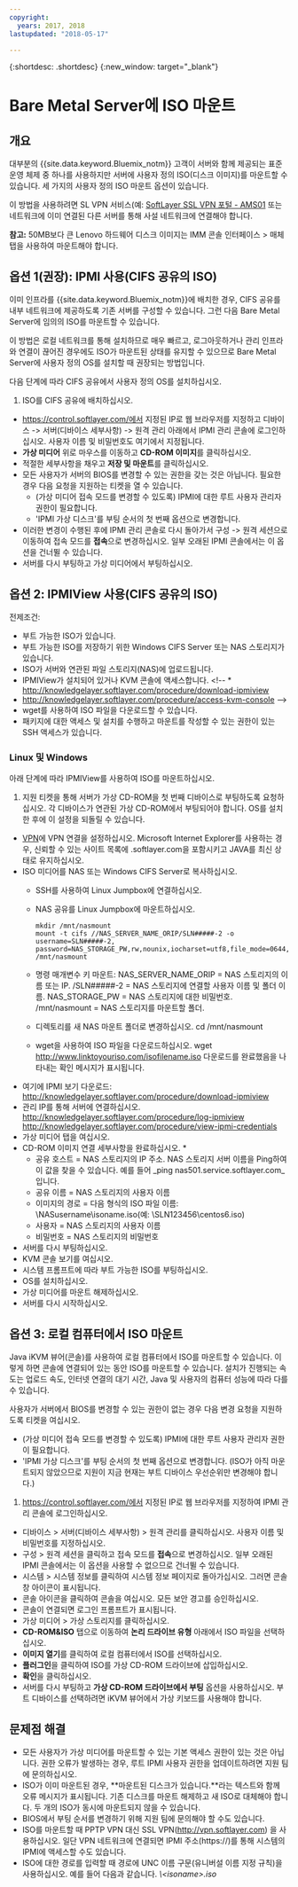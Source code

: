 ```yaml
---
copyright:
  years: 2017, 2018
lastupdated: "2018-05-17"

---
```


{:shortdesc: .shortdesc}
{:new_window: target="_blank"}


# Bare Metal Server에 ISO 마운트

## 개요

대부분의 {{site.data.keyword.Bluemix_notm}} 고객이 서버와 함께 제공되는 표준 운영 체제 중 하나를 사용하지만 서버에 사용자 정의 ISO(디스크 이미지)를 마운트할 수 있습니다. 세 가지의 사용자 정의 ISO 마운트 옵션이 있습니다.

이 방법을 사용하려면 SL VPN 서비스(예: [SoftLayer SSL VPN 포털 - AMS01](https://vpn.ams01.softlayer.com/prx/000/http/localhost/login) 또는 네트워크에 이미 연결된 다른 서버를 통해 사설 네트워크에 연결해야 합니다.

**참고:** 50MB보다 큰 Lenovo 하드웨어 디스크 이미지는 IMM 콘솔 인터페이스 > 매체 탭을 사용하여 마운트해야 합니다.

## 옵션 1(권장): IPMI 사용(CIFS 공유의 ISO)

이미 인프라를 {{site.data.keyword.Bluemix_notm}}에 배치한 경우, CIFS 공유를 내부 네트워크에 제공하도록 기존 서버를 구성할 수 있습니다. 그런 다음 Bare Metal Server에 임의의 ISO를 마운트할 수 있습니다.

이 방법은 로컬 네트워크를 통해 설치하므로 매우 빠르고, 로그아웃하거나 관리 인프라와 연결이 끊어진 경우에도 ISO가 마운트된 상태를 유지할 수 있으므로 Bare Metal Server에 사용자 정의 OS를 설치할 때 권장되는 방법입니다.

다음 단계에 따라 CIFS 공유에서 사용자 정의 OS를 설치하십시오.

1. ISO를 CIFS 공유에 배치하십시오.
* https://control.softlayer.com/에서 지정된 IP로 웹 브라우저를 지정하고 디바이스 -> 서버(디바이스 세부사항) -> 원격 관리 아래에서 IPMI 관리 콘솔에 로그인하십시오. 사용자 이름 및 비밀번호도 여기에서 지정됩니다.
* **가상 미디어** 위로 마우스를 이동하고 **CD-ROM 이미지**를 클릭하십시오.
* 적절한 세부사항을 채우고 **저장 및 마운트**를 클릭하십시오.
* 모든 사용자가 서버의 BIOS를 변경할 수 있는 권한을 갖는 것은 아닙니다. 필요한 경우 다음 요청을 지원하는 티켓을 열 수 있습니다.
  * (가상 미디어 접속 모드를 변경할 수 있도록) IPMI에 대한 루트 사용자 관리자 권한이 필요합니다.
  * 'IPMI 가상 디스크'를 부팅 순서의 첫 번째 옵션으로 변경합니다.
* 이러한 변경이 수행된 후에 IPMI 관리 콘솔로 다시 돌아가서 구성 -> 원격 세션으로 이동하여 접속 모드를 **접속**으로 변경하십시오. 일부 오래된 IPMI 콘솔에서는 이 옵션을 건너뛸 수 있습니다.
* 서버를 다시 부팅하고 가상 미디어에서 부팅하십시오.


## 옵션 2: IPMIView 사용(CIFS 공유의 ISO)

전제조건:<br/>
* 부트 가능한 ISO가 있습니다.
* 부트 가능한 ISO를 저장하기 위한 Windows CIFS Server 또는 NAS 스토리지가 있습니다.
* ISO가 서버와 연관된 파일 스토리지(NAS)에 업로드됩니다.
* IPMIView가 설치되어 있거나 KVM 콘솔에 액세스합니다. <!--  * http://knowledgelayer.softlayer.com/procedure/download-ipmiview
* http://knowledgelayer.softlayer.com/procedure/access-kvm-console -->
* wget를 사용하여 ISO 파일을 다운로드할 수 있습니다.
* 패키지에 대한 액세스 및 설치를 수행하고 마운트를 작성할 수 있는 권한이 있는 SSH 액세스가 있습니다.


### Linux 및 Windows
아래 단계에 따라 IPMIView를 사용하여 ISO를 마운트하십시오.
1. 지원 티켓을 통해 서버가 가상 CD-ROM을 첫 번째 디바이스로 부팅하도록 요청하십시오. 각 디바이스가 연관된 가상 CD-ROM에서 부팅되어야 합니다. OS를 설치한 후에 이 설정을 되돌릴 수 있습니다.
* [VPN](http://www.softlayer.com/VPN-Access)에 VPN 연결을 설정하십시오. Microsoft Internet Explorer를 사용하는 경우, 신뢰할 수 있는 사이트 목록에 .softlayer.com을 포함시키고 JAVA를 최신 상태로 유지하십시오.
* ISO 미디어를 NAS 또는 Windows CIFS Server로 복사하십시오.
  * SSH를 사용하여 Linux Jumpbox에 연결하십시오.
  * NAS 공유를 Linux Jumpbox에 마운트하십시오.

        mkdir /mnt/nasmount
        mount -t cifs //NAS_SERVER_NAME_ORIP/SLN#####-2 -o username=SLN#####-2,
        password=NAS_STORAGE_PW,rw,nounix,iocharset=utf8,file_mode=0644,dir_mode=0755 /mnt/nasmount
  * 명령 매개변수 키 마운트:
        NAS_SERVER_NAME_ORIP = NAS 스토리지의 이름 또는 IP.
        /SLN#####-2 = NAS 스토리지에 연결할 사용자 이름 및 폴더 이름.
        NAS_STORAGE_PW = NAS 스토리지에 대한 비밀번호.
        /mnt/nasmount = NAS 스토리지를 마운트할 폴더.
  * 디렉토리를 새 NAS 마운트 폴더로 변경하십시오.
        cd /mnt/nasmount
  * wget을 사용하여 ISO 파일을 다운로드하십시오.
        wget http://www.linktoyouriso.com/isofilename.iso
  다운로드를 완료했음을 나타내는 확인 메시지가 표시됩니다.
* 여기에 IPMI 보기 다운로드:
      http://knowledgelayer.softlayer.com/procedure/download-ipmiview
* 관리 IP를 통해 서버에 연결하십시오.
      http://knowledgelayer.softlayer.com/procedure/log-ipmiview
      http://knowledgelayer.softlayer.com/procedure/view-ipmi-credentials
* 가상 미디어 탭을 여십시오.
* CD-ROM 이미지 연결 세부사항을 완료하십시오.
  *
    * 공유 호스트 = NAS 스토리지의 IP 주소. NAS 스토리지 서버 이름을 Ping하여 이 값을 찾을 수 있습니다. 예를 들어 _ping nas501.service.softlayer.com_입니다.
    * 공유 이름 = NAS 스토리지의 사용자 이름
    * 이미지의 경로 = 다음 형식의 ISO 파일 이름:
          \NASusername\isoname.iso(예: \SLN123456\centos6.iso)
    * 사용자 = NAS 스토리지의 사용자 이름
    * 비밀번호 = NAS 스토리지의 비밀번호
* 서버를 다시 부팅하십시오.
* KVM 콘솔 보기를 여십시오.
* 시스템 프롬프트에 따라 부트 가능한 ISO를 부팅하십시오.
* OS를 설치하십시오.
* 가상 미디어를 마운트 해제하십시오.
* 서버를 다시 시작하십시오.

## 옵션 3: 로컬 컴퓨터에서 ISO 마운트
<a name="option3"></a>

Java iKVM 뷰어(콘솔)를 사용하여 로컬 컴퓨터에서 ISO를 마운트할 수 있습니다. 이렇게 하면 콘솔에 연결되어 있는 동안 ISO를 마운트할 수 있습니다. 설치가 진행되는 속도는 업로드 속도, 인터넷 연결의 대기 시간, Java 및 사용자의 컴퓨터 성능에 따라 다를 수 있습니다.

사용자가 서버에서 BIOS를 변경할 수 있는 권한이 없는 경우 다음 변경 요청을 지원하도록 티켓을 여십시오.
* (가상 미디어 접속 모드를 변경할 수 있도록) IPMI에 대한 루트 사용자 관리자 권한이 필요합니다.
* 'IPMI 가상 디스크'를 부팅 순서의 첫 번째 옵션으로 변경합니다. (ISO가 아직 마운트되지 않았으므로 지원이 지금 현재는 부트 디바이스 우선순위만 변경해야 합니다.)


1. https://control.softlayer.com/에서 지정된 IP로 웹 브라우저를 지정하여 IPMI 관리 콘솔에 로그인하십시오.
* 디바이스 > 서버(디바이스 세부사항) > 원격 관리를 클릭하십시오. 사용자 이름 및 비밀번호를 지정하십시오.
* 구성 > 원격 세션을 클릭하고 접속 모드를 **접속**으로 변경하십시오. 일부 오래된 IPMI 콘솔에서는 이 옵션을 사용할 수 없으므로 건너뛸 수 있습니다.
* 시스템 > 시스템 정보를 클릭하여 시스템 정보 페이지로 돌아가십시오. 그러면 콘솔 창 아이콘이 표시됩니다.
* 콘솔 아이콘을 클릭하여 콘솔을 여십시오. 모든 보안 경고를 승인하십시오.
* 콘솔이 연결되면 로그인 프롬프트가 표시됩니다.
* 가상 미디어 > 가상 스토리지를 클릭하십시오.
* **CD-ROM&ISO** 탭으로 이동하여 **논리 드라이브 유형** 아래에서 ISO 파일을 선택하십시오.
* **이미지 열기**를 클릭하여 로컬 컴퓨터에서 ISO를 선택하십시오.
* **플러그인**을 클릭하여 ISO를 가상 CD-ROM 드라이브에 삽입하십시오.
* **확인**을 클릭하십시오.
* 서버를 다시 부팅하고 **가상 CD-ROM 드라이브에서 부팅** 옵션을 사용하십시오. 부트 디바이스를 선택하려면 iKVM 뷰어에서 가상 키보드를 사용해야 합니다.

## 문제점 해결

* 모든 사용자가 가상 미디어를 마운트할 수 있는 기본 액세스 권한이 있는 것은 아닙니다. 권한 오류가 발생하는 경우, 루트 IPMI 사용자 권한을 업데이트하려면 지원 팀에 문의하십시오.
* ISO가 이미 마운트된 경우, **마운트된 디스크가 있습니다.**라는 텍스트와 함께 오류 메시지가 표시됩니다. 기존 디스크를 마운트 해제하고 새 ISO로 대체해야 합니다. 두 개의 ISO가 동시에 마운트되지 않을 수 있습니다.
* BIOS에서 부팅 순서를 변경하기 위해 지원 팀에 문의해야 할 수도 있습니다.
* ISO를 마운트할 때 PPTP VPN 대신 SSL VPN(http://vpn.softlayer.com) 을 사용하십시오.  일단 VPN 네트워크에 연결되면 IPMI 주소(https://<private-ip-IPMI-management>)를 통해 시스템의 IPMI에 액세스할 수도 있습니다.
* ISO에 대한 경로를 입력할 때 경로에 UNC 이름 구문(유니버설 이름 지정 규칙)을 사용하십시오. 예를 들어 다음과 같습니다.
  _\\<NAS username>\<isoname>.iso_
